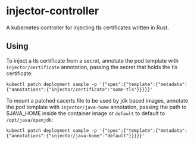 # injector-controller

A kubernetes controller for injecting tls certificates written in Rust.

## Using

To inject a tls certificate from a secret, annotate the pod template with `injector/certificate` annotation,
passing the secret that holds the tls certificate:
```
kubectl patch deployment sample -p '{"spec":{"template":{"metadata":{"annotations":{"injector/certificate":"some-tls"}}}}}'
```

To mount a patched cacerts file to be used by jdk based images, annotate the pod template with `injector/java-home` annotation,
passing the path to $JAVA_HOME inside the container image or `default` to default to `/opt/java/openjdk`:
```
kubectl patch deployment sample -p '{"spec":{"template":{"metadata":{"annotations":{"injector/java-home":"default"}}}}}'
```
